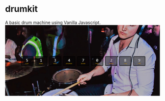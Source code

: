 # drumkit
A basic drum machine using Vanilla Javascript.
![](https://github.com/Robertsonstuff/drumkit/blob/main/EndResult.png)

